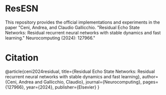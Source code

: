 # ResESN

This repository provides the official implementations and experiments in the paper "Ceni, Andrea, and Claudio Gallicchio. "Residual Echo State Networks: Residual recurrent neural networks with stable dynamics and fast learning." Neurocomputing (2024): 127966."

# Citation
@article{ceni2024residual,
  title={Residual Echo State Networks: Residual recurrent neural networks with stable dynamics and fast learning},
  author={Ceni, Andrea and Gallicchio, Claudio},
  journal={Neurocomputing},
  pages={127966},
  year={2024},
  publisher={Elsevier}
}
